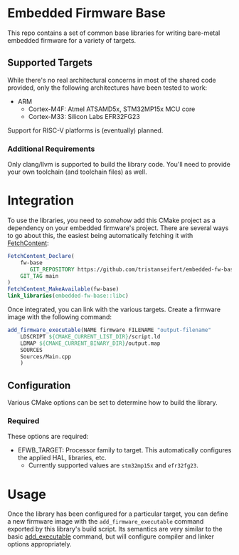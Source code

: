 # Embedded Firmware Base
This repo contains a set of common base libraries for writing bare-metal embedded firmware for a variety of targets.

## Supported Targets
While there's no real architectural concerns in most of the shared code provided, only the following architectures have been tested to work:

- ARM
    - Cortex-M4F: Atmel ATSAMD5x, STM32MP15x MCU core
    - Cortex-M33: Silicon Labs EFR32FG23

Support for RISC-V platforms is (eventually) planned.

### Additional Requirements
Only clang/llvm is supported to build the library code. You'll need to provide your own toolchain (and toolchain files) as well.

# Integration
To use the libraries, you need to _somehow_ add this CMake project as a dependency on your embedded firmware's project. There are several ways to go about this, the easiest being automatically fetching it with [FetchContent](https://cmake.org/cmake/help/latest/module/FetchContent.html):

```cmake
FetchContent_Declare(
    fw-base
       GIT_REPOSITORY https://github.com/tristanseifert/embedded-fw-base.git
    GIT_TAG main
)
FetchContent_MakeAvailable(fw-base)
link_libraries(embedded-fw-base::libc)
```

Once integrated, you can link with the various targets. Create a firmware image with the following command:

```cmake
add_firmware_executable(NAME firmware FILENAME "output-filename"
    LDSCRIPT ${CMAKE_CURRENT_LIST_DIR}/script.ld
    LDMAP ${CMAKE_CURRENT_BINARY_DIR}/output.map
    SOURCES
    Sources/Main.cpp
    )
```

## Configuration
Various CMake options can be set to determine how to build the library.

### Required
These options are required:

- EFWB_TARGET: Processor family to target. This automatically configures the applied HAL, libraries, etc.
    - Currently supported values are `stm32mp15x` and `efr32fg23`.

# Usage
Once the library has been configured for a particular target, you can define a new firmware image with the `add_firmware_executable` command exported by this library's build script. Its semantics are very similar to the basic [add_executable](https://cmake.org/cmake/help/latest/command/add_executable.html) command, but will configure compiler and linker options appropriately.
